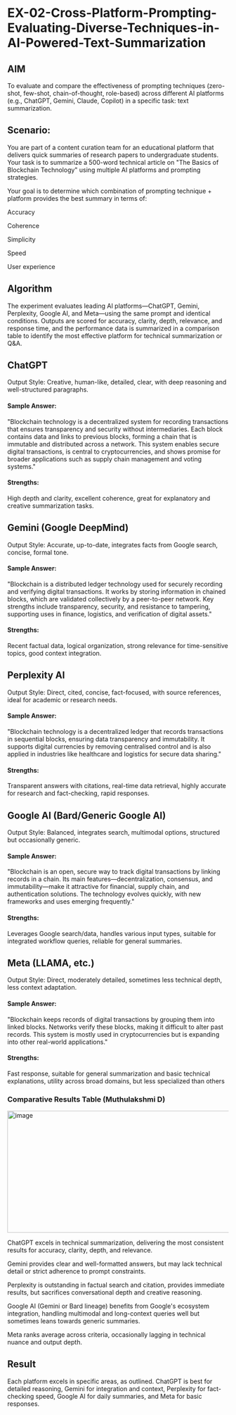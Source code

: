 # EX-02-Cross-Platform-Prompting-Evaluating-Diverse-Techniques-in-AI-Powered-Text-Summarization

## AIM
To evaluate and compare the effectiveness of prompting techniques (zero-shot, few-shot, chain-of-thought, role-based) across different AI platforms (e.g., ChatGPT, Gemini, Claude, Copilot) in a specific task: text summarization.

## Scenario:
You are part of a content curation team for an educational platform that delivers quick summaries of research papers to undergraduate students. Your task is to summarize a 500-word technical article on "The Basics of Blockchain Technology" using multiple AI platforms and prompting strategies.

Your goal is to determine which combination of prompting technique + platform provides the best summary in terms of:

Accuracy

Coherence

Simplicity

Speed

User experience

## Algorithm
The experiment evaluates leading AI platforms—ChatGPT, Gemini, Perplexity, Google AI, and Meta—using the same prompt and identical conditions. Outputs are scored for accuracy, clarity, depth, relevance, and response time, and the performance data is summarized in a comparison table to identify the most effective platform for technical summarization or Q&A.

## ChatGPT
Output Style: Creative, human-like, detailed, clear, with deep reasoning and well-structured paragraphs.

#### Sample Answer:
"Blockchain technology is a decentralized system for recording transactions that ensures transparency and security without intermediaries. Each block contains data and links to previous blocks, forming a chain that is immutable and distributed across a network. This system enables secure digital transactions, is central to cryptocurrencies, and shows promise for broader applications such as supply chain management and voting systems."

#### Strengths:
High depth and clarity, excellent coherence, great for explanatory and creative summarization tasks.

## Gemini (Google DeepMind)
Output Style: Accurate, up-to-date, integrates facts from Google search, concise, formal tone.

#### Sample Answer:
"Blockchain is a distributed ledger technology used for securely recording and verifying digital transactions. It works by storing information in chained blocks, which are validated collectively by a peer-to-peer network. Key strengths include transparency, security, and resistance to tampering, supporting uses in finance, logistics, and verification of digital assets."

#### Strengths:
Recent factual data, logical organization, strong relevance for time-sensitive topics, good context integration.

## Perplexity AI
Output Style: Direct, cited, concise, fact-focused, with source references, ideal for academic or research needs.

#### Sample Answer:
"Blockchain technology is a decentralized ledger that records transactions in sequential blocks, ensuring data transparency and immutability. It supports digital currencies by removing centralised control and is also applied in industries like healthcare and logistics for secure data sharing."

#### Strengths:
Transparent answers with citations, real-time data retrieval, highly accurate for research and fact-checking, rapid responses.

## Google AI (Bard/Generic Google AI)
Output Style: Balanced, integrates search, multimodal options, structured but occasionally generic.

#### Sample Answer:
"Blockchain is an open, secure way to track digital transactions by linking records in a chain. Its main features—decentralization, consensus, and immutability—make it attractive for financial, supply chain, and authentication solutions. The technology evolves quickly, with new frameworks and uses emerging frequently."

#### Strengths:
Leverages Google search/data, handles various input types, suitable for integrated workflow queries, reliable for general summaries.

## Meta (LLAMA, etc.)
Output Style: Direct, moderately detailed, sometimes less technical depth, less context adaptation.

#### Sample Answer:
"Blockchain keeps records of digital transactions by grouping them into linked blocks. Networks verify these blocks, making it difficult to alter past records. This system is mostly used in cryptocurrencies but is expanding into other real-world applications."

#### Strengths:
Fast response, suitable for general summarization and basic technical explanations, utility across broad domains, but less specialized than others

### Comparative Results Table (Muthulakshmi D)
<img width="900" height="277" alt="image" src="https://github.com/user-attachments/assets/c0b484a2-9042-493b-9d01-d60cacb9398d" />


ChatGPT excels in technical summarization, delivering the most consistent results for accuracy, clarity, depth, and relevance.

Gemini provides clear and well-formatted answers, but may lack technical detail or strict adherence to prompt constraints.

Perplexity is outstanding in factual search and citation, provides immediate results, but sacrifices conversational depth and creative reasoning.

Google AI (Gemini or Bard lineage) benefits from Google's ecosystem integration, handling multimodal and long-context queries well but sometimes leans towards generic summaries.

Meta ranks average across criteria, occasionally lagging in technical nuance and output depth.


## Result
Each platform excels in specific areas, as outlined. ChatGPT is best for detailed reasoning, Gemini for integration and context, Perplexity for fact-checking speed, Google AI for daily summaries, and Meta for basic responses.

